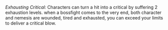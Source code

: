 *Exhausting Critical:* Characters can turn a hit into a critical by suffering 2 exhaustion levels. when a bossfight comes to the very end, both character and nemesis are wounded, tired and exhausted, you can exceed your limits to deliver a critical blow.